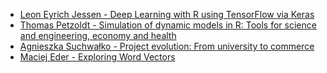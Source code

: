 - [Leon Eyrich Jessen - Deep Learning with R using TensorFlow via Keras](http://rpubs.com/leonjessen/whyR_2018)
- [Thomas Petzoldt - Simulation of dynamic models in R: Tools for science and engineering, economy and health](https://github.com/WhyR2018/presentations/blob/master/keynotes/thomas-petzoldt.pdf)
- [Agnieszka Suchwałko - Project evolution: From university to commerce](https://github.com/WhyR2018/presentations/blob/master/keynotes/agnieszka-suchwalko.pdf)
- [Maciej Eder - Exploring Word Vectors](https://github.com/WhyR2018/presentations/blob/master/keynotes/Exploring%20Word%20Vectors.pdf)
